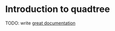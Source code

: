 # Introduction to quadtree

TODO: write [great documentation](http://jacobian.org/writing/what-to-write/)
